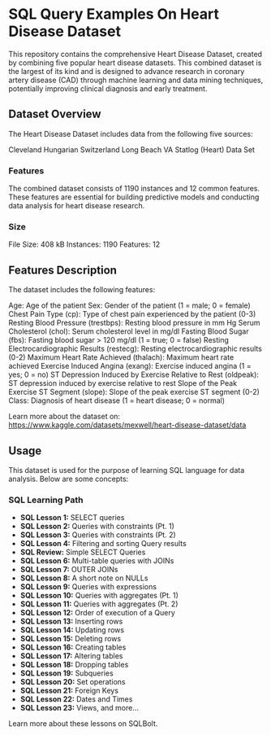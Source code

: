 # SQL Query Examples On Heart Disease Dataset

This repository contains the comprehensive Heart Disease Dataset, created by combining five popular heart disease datasets. This combined dataset is the largest of its kind and is designed to advance research in coronary artery disease (CAD) through machine learning and data mining techniques, potentially improving clinical diagnosis and early treatment.

## Dataset Overview
The Heart Disease Dataset includes data from the following five sources:

Cleveland
Hungarian
Switzerland
Long Beach VA
Statlog (Heart) Data Set
### Features
The combined dataset consists of 1190 instances and 12 common features. These features are essential for building predictive models and conducting data analysis for heart disease research.

### Size
File Size: 408 kB
Instances: 1190
Features: 12
## Features Description
The dataset includes the following features:

Age: Age of the patient
Sex: Gender of the patient (1 = male; 0 = female)
Chest Pain Type (cp): Type of chest pain experienced by the patient (0-3)
Resting Blood Pressure (trestbps): Resting blood pressure in mm Hg
Serum Cholesterol (chol): Serum cholesterol level in mg/dl
Fasting Blood Sugar (fbs): Fasting blood sugar > 120 mg/dl (1 = true; 0 = false)
Resting Electrocardiographic Results (restecg): Resting electrocardiographic results (0-2)
Maximum Heart Rate Achieved (thalach): Maximum heart rate achieved
Exercise Induced Angina (exang): Exercise induced angina (1 = yes; 0 = no)
ST Depression Induced by Exercise Relative to Rest (oldpeak): ST depression induced by exercise relative to rest
Slope of the Peak Exercise ST Segment (slope): Slope of the peak exercise ST segment (0-2)
Class: Diagnosis of heart disease (1 = heart disease; 0 = normal)

Learn more about the dataset on: https://www.kaggle.com/datasets/mexwell/heart-disease-dataset/data

## Usage
This dataset is used for the purpose of learning SQL language for data analysis. Below are some concepts:

### SQL Learning Path

- **SQL Lesson 1:** SELECT queries
- **SQL Lesson 2:** Queries with constraints (Pt. 1)
- **SQL Lesson 3:** Queries with constraints (Pt. 2)
- **SQL Lesson 4:** Filtering and sorting Query results
- **SQL Review:** Simple SELECT Queries
- **SQL Lesson 6:** Multi-table queries with JOINs
- **SQL Lesson 7:** OUTER JOINs
- **SQL Lesson 8:** A short note on NULLs
- **SQL Lesson 9:** Queries with expressions
- **SQL Lesson 10:** Queries with aggregates (Pt. 1)
- **SQL Lesson 11:** Queries with aggregates (Pt. 2)
- **SQL Lesson 12:** Order of execution of a Query
- **SQL Lesson 13:** Inserting rows
- **SQL Lesson 14:** Updating rows
- **SQL Lesson 15:** Deleting rows
- **SQL Lesson 16:** Creating tables
- **SQL Lesson 17:** Altering tables
- **SQL Lesson 18:** Dropping tables
- **SQL Lesson 19:** Subqueries
- **SQL Lesson 20:** Set operations
- **SQL Lesson 21:** Foreign Keys
- **SQL Lesson 22:** Dates and Times
- **SQL Lesson 23:** Views, and more...


Learn more about these lessons on SQLBolt.